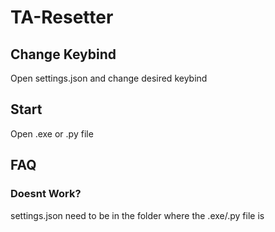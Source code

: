# TA-Resetter
## Change Keybind
Open settings.json and change desired keybind

## Start
Open .exe or .py file

## FAQ
### Doesnt Work?
settings.json need to be in the folder where the .exe/.py file is
